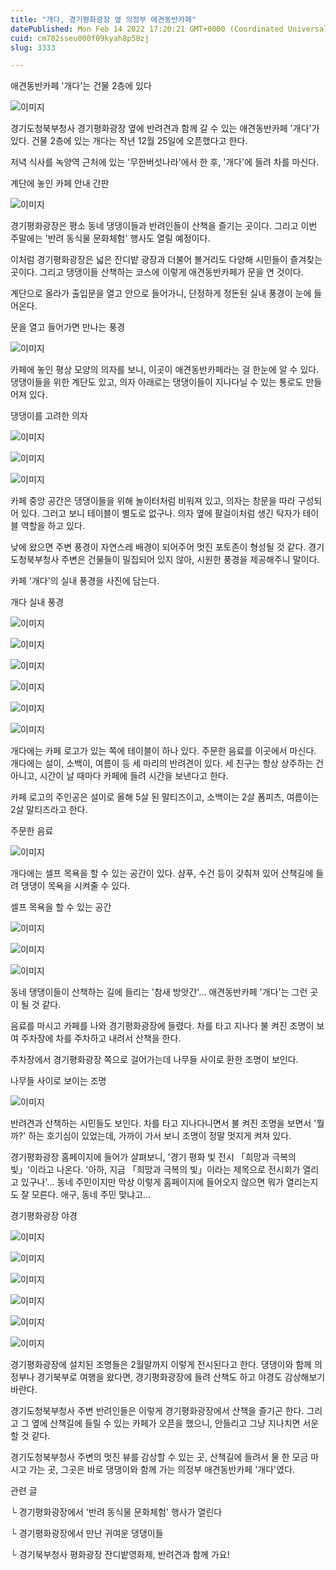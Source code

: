 ```yaml
---
title: "개다, 경기평화광장 옆 의정부 애견동반카페"
datePublished: Mon Feb 14 2022 17:20:21 GMT+0000 (Coordinated Universal Time)
cuid: cm702sseu000f09kyah8p58zj
slug: 3333

---
```



애견동반카페 '개다'는 건물 2층에 있다

![이미지](https://cdn.hashnode.com/res/hashnode/image/upload/v1739253723642/5a4e019a-611c-4bb8-9459-2a49d89f1dd5.jpeg)

경기도청북부청사 경기평화광장 옆에 반려견과 함께 갈 수 있는 애견동반카페 '개다'가 있다. 건물 2층에 있는 개다는 작년 12월 25일에 오픈했다고 한다.

저녁 식사를 녹양역 근처에 있는 '무한버섯나라'에서 한 후, '개다'에 들려 차를 마신다.

계단에 놓인 카페 안내 간판

![이미지](https://cdn.hashnode.com/res/hashnode/image/upload/v1739253726801/b14f9935-7aee-4973-a345-2c983660410c.jpeg)

경기평화광장은 평소 동네 댕댕이들과 반려인들이 산책을 즐기는 곳이다. 그리고 이번 주말에는 '반려 동식물 문화체험' 행사도 열릴 예정이다.

이처럼 경기평화광장은 넓은 잔디밭 광장과 더불어 볼거리도 다양해 시민들이 즐겨찾는 곳이다. 그리고 댕댕이들 산책하는 코스에 이렇게 애견동반카페가 문을 연 것이다.

계단으로 올라가 출입문을 열고 안으로 들어가니, 단정하게 정돈된 실내 풍경이 눈에 들어온다.

문을 열고 들어가면 만나는 풍경

![이미지](https://cdn.hashnode.com/res/hashnode/image/upload/v1739253729654/d972f7cb-b623-44d6-a78e-c390cfcb16ec.jpeg)

카페에 놓인 평상 모양의 의자를 보니, 이곳이 애견동반카페라는 걸 한눈에 알 수 있다. 댕댕이들을 위한 계단도 있고, 의자 아래로는 댕댕이들이 지나다닐 수 있는 통로도 만들어져 있다.

댕댕이를 고려한 의자

![이미지](https://cdn.hashnode.com/res/hashnode/image/upload/v1739253732736/e66e63da-49f9-4bfb-ad0a-a6afd251f1b1.jpeg)

![이미지](https://cdn.hashnode.com/res/hashnode/image/upload/v1739253735199/7f109647-257a-4959-b870-05f6e209ca3e.jpeg)

![이미지](https://cdn.hashnode.com/res/hashnode/image/upload/v1739253738023/fb7b49f7-4738-41fa-8cc1-135cd2ef173a.jpeg)

카페 중앙 공간은 댕댕이들을 위해 놀이터처럼 비워져 있고, 의자는 창문을 따라 구성되어 있다. 그러고 보니 테이블이 별도로 없구나. 의자 옆에 팔걸이처럼 생긴 탁자가 테이블 역할을 하고 있다.

낮에 왔으면 주변 풍경이 자연스레 배경이 되어주어 멋진 포토존이 형성될 것 같다. 경기도청북부청사 주변은 건물들이 밀집되어 있지 않아, 시원한 풍경을 제공해주니 말이다.

카페 '개다'의 실내 풍경을 사진에 담는다.

개다 실내 풍경

![이미지](https://cdn.hashnode.com/res/hashnode/image/upload/v1739253740450/5923b862-c048-4ce4-ba6a-6824ce62180a.jpeg)

![이미지](https://cdn.hashnode.com/res/hashnode/image/upload/v1739253743257/375081d3-5da5-4d65-a6f8-c1c5fa1f4f3c.jpeg)

![이미지](https://cdn.hashnode.com/res/hashnode/image/upload/v1739253746019/4ae7f253-521f-471e-abec-32cf9f386f0b.jpeg)

![이미지](https://cdn.hashnode.com/res/hashnode/image/upload/v1739253749063/de9e8553-2fd1-462a-a2cf-5259c1c26808.jpeg)

![이미지](https://cdn.hashnode.com/res/hashnode/image/upload/v1739253752038/88272f9f-2ea8-4b4f-8f77-bf7635106b4b.jpeg)

![이미지](https://cdn.hashnode.com/res/hashnode/image/upload/v1739253754361/db958052-8b19-4cb9-baf0-574fd21978e6.jpeg)

개다에는 카페 로고가 있는 쪽에 테이블이 하나 있다. 주문한 음료를 이곳에서 마신다. 개다에는 설이, 소백이, 여름이 등 세 마리의 반려견이 있다. 세 친구는 항상 상주하는 건 아니고, 시간이 날 때마다 카페에 들려 시간을 보낸다고 한다.

카페 로고의 주인공은 설이로 올해 5살 된 말티즈이고, 소백이는 2살 폼피츠, 여름이는 2살 말티즈라고 한다.

주문한 음료

![이미지](https://cdn.hashnode.com/res/hashnode/image/upload/v1739253757279/e8ebd32d-034b-41eb-8c68-777ecf98b80e.jpeg)

개다에는 셀프 목욕을 할 수 있는 공간이 있다. 샴푸, 수건 등이 갖춰져 있어 산책길에 들려 댕댕이 목욕을 시켜줄 수 있다.

셀프 목욕을 할 수 있는 공간

![이미지](https://cdn.hashnode.com/res/hashnode/image/upload/v1739253760196/06f1cfae-c74c-4d3d-9941-c68fd352a857.jpeg)

![이미지](https://cdn.hashnode.com/res/hashnode/image/upload/v1739253763032/40e2a059-0b21-4d63-8fec-7559fd2d83b4.jpeg)

![이미지](https://cdn.hashnode.com/res/hashnode/image/upload/v1739253765699/50925e13-9952-4a46-a41a-89c07816728e.jpeg)

동네 댕댕이들이 산책하는 길에 들리는 '참새 방앗간'... 애견동반카페 '개다'는 그런 곳이 될 것 같다.

음료를 마시고 카페를 나와 경기평화광장에 들렸다. 차를 타고 지나다 불 켜진 조명이 보여 주차장에 차를 주차하고 내려서 산책을 한다.

주차장에서 경기평화광장 쪽으로 걸어가는데 나무들 사이로 환한 조명이 보인다.

나무들 사이로 보이는 조명

![이미지](https://cdn.hashnode.com/res/hashnode/image/upload/v1739253768493/8202b96b-efda-49b1-996b-e403991cb7b4.jpeg)

반려견과 산책하는 시민들도 보인다. 차를 타고 지나다니면서 불 켜진 조명을 보면서 '뭘까?' 하는 호기심이 있었는데, 가까이 가서 보니 조명이 정말 멋지게 켜져 있다.

경기평화광장 홈페이지에 들어가 살펴보니, '경기 평화 빛 전시 「희망과 극복의 빛」'이라고 나온다. '아하, 지금 「희망과 극복의 빛」이라는 제목으로 전시회가 열리고 있구나'... 동네 주민이지만 막상 이렇게 홈페이지에 들어오지 않으면 뭐가 열리는지도 잘 모른다. 애구, 동네 주민 맞냐고...

경기평화광장 야경

![이미지](https://cdn.hashnode.com/res/hashnode/image/upload/v1739253771619/c9c02cb9-7317-4612-bbe2-14016e825202.jpeg)

![이미지](https://cdn.hashnode.com/res/hashnode/image/upload/v1739253774528/dba72922-6052-4651-9fe2-534574ce785d.jpeg)

![이미지](https://cdn.hashnode.com/res/hashnode/image/upload/v1739253777259/42c8d449-8cd2-414c-9969-c98373ec5dd4.jpeg)

![이미지](https://cdn.hashnode.com/res/hashnode/image/upload/v1739253780099/c908ed86-0ff2-4b13-beef-69b2fd273f31.jpeg)

![이미지](https://cdn.hashnode.com/res/hashnode/image/upload/v1739253783323/2aaa84a1-5bff-472f-9560-dd1c87b5accb.jpeg)

![이미지](https://cdn.hashnode.com/res/hashnode/image/upload/v1739253786488/1efbae51-6692-47a8-bed8-b2f87432c612.jpeg)

경기평화광장에 설치된 조명들은 2월말까지 이렇게 전시된다고 한다. 댕댕이와 함께 의정부나 경기북부로 여행을 왔다면, 경기평화광장에 들려 산책도 하고 야경도 감상해보기 바란다.

경기도청북부청사 주변 반려인들은 이렇게 경기평화광장에서 산책을 즐기곤 한다. 그리고 그 옆에 산책길에 들릴 수 있는 카페가 오픈을 했으니, 안들리고 그냥 지나치면 서운할 것 같다.

경기도청북부청사 주변의 멋진 뷰를 감상할 수 있는 곳, 산책길에 들려서 물 한 모금 마시고 가는 곳, 그곳은 바로 댕댕이와 함께 가는 의정부 애견동반카페 '개다'였다.

관련 글

└ 경기평화광장에서 '반려 동식물 문화체험' 행사가 열린다

└ 경기평화광장에서 만난 귀여운 댕댕이들

└ 경기북부청사 평화광장 잔디밭영화제, 반려견과 함께 가요!